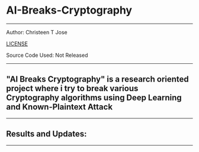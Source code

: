 # AI-Breaks-Cryptography

---
Author: Christeen T Jose 

[LICENSE](https://github.com/ChristeenTJose/AI-Breaks-Cryptography/blob/master/LICENSE)

Source Code Used: Not Released

---
## "AI Breaks Cryptography" is a research oriented project where i try to break various Cryptography algorithms using Deep Learning and Known-Plaintext Attack

---
## Results and Updates: 

---
